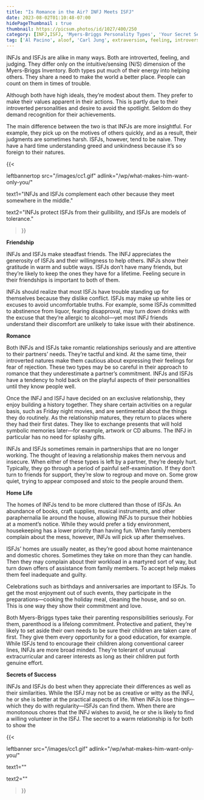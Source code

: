 ```yaml
---
title: "Is Romance in the Air? INFJ Meets ISFJ"
date: 2023-08-02T01:10:48-07:00
hidePageThumbnail : true 
thumbnail: https://picsum.photos/id/1027/400/250
category: [INFJ,ISFJ, 'Myers-Briggs Personality Types', 'Your Secret Self']
tag: ['Al Pacino', aloof, 'Carl Jung', extraversion, feeling, introversion, introvert, judging, MBTI, Myers-Briggs, perceiving, personality, personality type, psychology, relationships, thinking, 'Tiger Woods']
---
```


INFJs and ISFJs are alike in many ways. Both are introverted, feeling, and judging. They differ only on the intuitive/sensing (N/S) dimension of the Myers-Briggs Inventory. Both types put much of their energy into helping others. They share a need to make the world a better place. People can count on them in times of trouble.

Although both have high ideals, they’re modest about them. They prefer to make their values apparent in their actions. This is partly due to their introverted personalities and desire to avoid the spotlight. Seldom do they demand recognition for their achievements.

The main difference between the two is that INFJs are more insightful. For example, they pick up on the motives of others quickly, and as a result, their judgments are sometimes harsh. ISFJs, however, tend to be naive. They have a hard time understanding greed and unkindness because it’s so foreign to their natures.  

{{< 

leftbannertop src="/images/cc1.gif" adlink="/wp/what-makes-him-want-only-you/"  

text1="INFJs and ISFJs complement each other because they meet somewhere in the middle." 

text2="INFJs protect ISFJs from their gullibility, and ISFJs are models of tolerance."

>}}


**Friendship**

INFJs and ISFJs make steadfast friends. The INFJ appreciates the generosity of ISFJs and their willingness to help others. INFJs show their gratitude in warm and subtle ways. ISFJs don’t have many friends, but they’re likely to keep the ones they have for a lifetime. Feeling secure in their friendships is important to both of them.

INFJs should realize that most ISFJs have trouble standing up for themselves because they dislike conflict. ISFJs may make up white lies or excuses to avoid uncomfortable truths. For example, some ISFJs committed to abstinence from liquor, fearing disapproval, may turn down drinks with the excuse that they’re allergic to alcohol—yet most INFJ friends understand their discomfort are unlikely to take issue with their abstinence.

**Romance**

Both INFJs and ISFJs take romantic relationships seriously and are attentive to their partners’ needs. They’re tactful and kind. At the same time, their introverted natures make them cautious about expressing their feelings for fear of rejection. These two types may be so careful in their approach to romance that they underestimate a partner’s commitment. INFJs and ISFJs have a tendency to hold back on the playful aspects of their personalities until they know people well.

Once the INFJ and ISFJ have decided on an exclusive relationship, they enjoy building a history together. They share certain activities on a regular basis, such as Friday night movies, and are sentimental about the things they do routinely. As the relationship matures, they return to places where they had their first dates. They like to exchange presents that will hold symbolic memories later—for example, artwork or CD albums. The INFJ in particular has no need for splashy gifts.

INFJs and ISFJs sometimes remain in partnerships that are no longer working. The thought of leaving a relationship makes them nervous and insecure. When either of these types is left by a partner, they’re deeply hurt. Typically, they go through a period of painful self-examination. If they don’t turn to friends for support, they’re slow to regroup and move on. Some grow quiet, trying to appear composed and stoic to the people around them.





**Home Life**

The homes of INFJs tend to be more cluttered than those of ISFJs. An abundance of books, craft supplies, musical instruments, and other paraphernalia lie around the house, allowing INFJs to pursue their hobbies at a moment’s notice. While they would prefer a tidy environment, housekeeping has a lower priority than having fun. When family members complain about the mess, however, INFJs will pick up after themselves.

ISFJs’ homes are usually neater, as they’re good about home maintenance and domestic chores. Sometimes they take on more than they can handle. Then they may complain about their workload in a martyred sort of way, but turn down offers of assistance from family members. To accept help makes them feel inadequate and guilty.

Celebrations such as birthdays and anniversaries are important to ISFJs. To get the most enjoyment out of such events, they participate in the preparations—cooking the holiday meal, cleaning the house, and so on. This is one way they show their commitment and love.

Both Myers-Briggs types take their parenting responsibilities seriously. For them, parenthood is a lifelong commitment. Protective and patient, they’re likely to set aside their own needs to be sure their children are taken care of first. They give them every opportunity for a good education, for example. While ISFJs tend to encourage their children along conventional career lines, INFJs are more broad minded. They’re tolerant of unusual extracurricular and career interests as long as their children put forth genuine effort.

**Secrets of Success**

INFJs and ISFJs do best when they appreciate their differences as well as their similarities. While the ISFJ may not be as creative or witty as the INFJ, he or she is better at the practical aspects of life. When INFJs lose things—which they do with regularity—ISFJs can find them. When there are monotonous chores that the INFJ wishes to avoid, he or she is likely to find a willing volunteer in the ISFJ. The secret to a warm relationship is for both to show the

{{< 

leftbanner src="/images/cc1.gif" adlink="/wp/what-makes-him-want-only-you/"  

text1="" 

text2=""

>}}